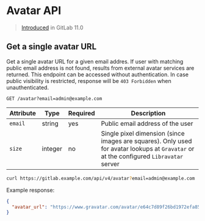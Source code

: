 # Avatar API

> [Introduced][ce-19121] in GitLab 11.0

## Get a single avatar URL

Get a single avatar URL for a given email addres. If user with matching public
email address is not found, results from external avatar services are returned.
This endpoint can be accessed without authentication. In case public visibility
is restricted, response will be `403 Forbidden` when unauthenticated.

```
GET /avatar?email=admin@example.com
```

| Attribute | Type    | Required | Description           |
| --------- | ------- | -------- | --------------------- |
| `email`   | string  | yes      | Public email address of the user |
| `size`    | integer | no       | Single pixel dimension (since images are squares). Only used for avatar lookups at `Gravatar` or at the configured `Libravatar` server |

```bash
curl https://gitlab.example.com/api/v4/avatar?email=admin@example.com
```

Example response:

```json
{
  "avatar_url": "https://www.gravatar.com/avatar/e64c7d89f26bd1972efa854d13d7dd61?s=80\u0026d=identicon"
}
```

[ce-19121]: https://gitlab.com/gitlab-org/gitlab-ce/merge_requests/19121
